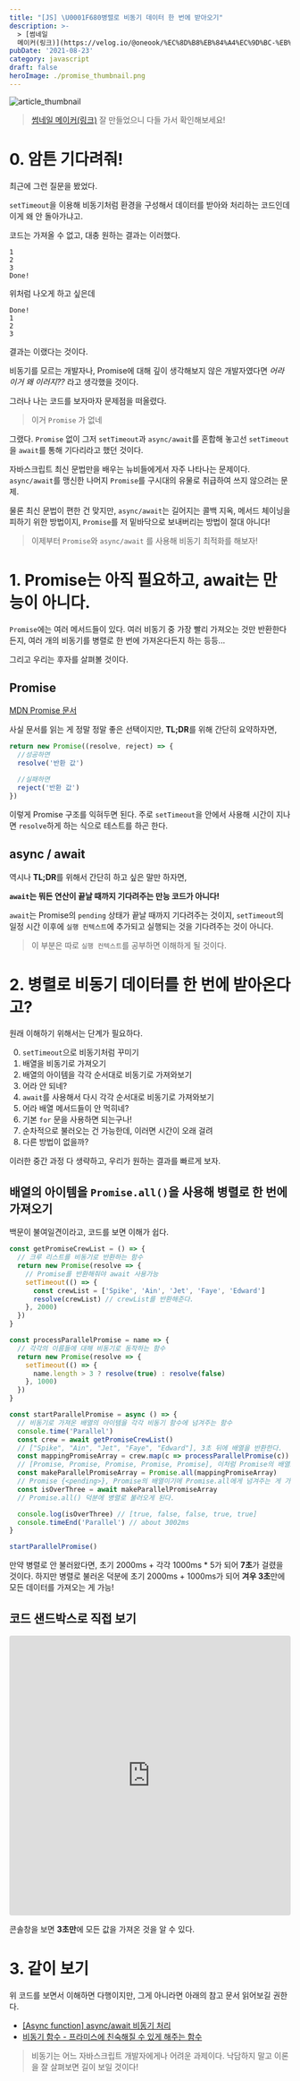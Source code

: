 ```yaml
---
title: "[JS] \U0001F680병렬로 비동기 데이터 한 번에 받아오기"
description: >-
  > [썸네일
  메이커(링크)](https://velog.io/@oneook/%EC%8D%B8%EB%84%A4%EC%9D%BC-%EB%A9%94%EC%9D%B4%EC%BB%A4Thumbnail-Maker-Toy-Project)
pubDate: '2021-08-23'
category: javascript
draft: false
heroImage: ./promise_thumbnail.png
---
```


![article_thumbnail](./promise_thumbnail.png)

> [썸네일 메이커(링크)](https://velog.io/@oneook/%EC%8D%B8%EB%84%A4%EC%9D%BC-%EB%A9%94%EC%9D%B4%EC%BB%A4Thumbnail-Maker-Toy-Project)
> 잘 만들었으니 다들 가서 확인해보세요!

# 0. 암튼 기다려줘!

최근에 그런 질문을 봤었다.

`setTimeout`을 이용해 비동기처럼 환경을 구성해서 데이터를 받아와 처리하는 코드인데 이게 왜 안 돌아가냐고.

코드는 가져올 수 없고, 대충 원하는 결과는 이러했다.

```
1
2
3
Done!
```

위처럼 나오게 하고 싶은데

```
Done!
1
2
3
```

결과는 이랬다는 것이다.

비동기를 모르는 개발자나, Promise에 대해 깊이 생각해보지 않은 개발자였다면 _어라 이거 왜 이러지??_ 라고 생각했을 것이다.

그러나 나는 코드를 보자마자 문제점을 떠올렸다.

> 이거 `Promise` 가 없네

그랬다. `Promise` 없이 그저 `setTimeout`과 `async/await`를 혼합해 놓고선 `setTimeout`을 `await`를 통해 기다리라고 했던 것이다.

자바스크립트 최신 문법만을 배우는 뉴비들에게서 자주 나타나는 문제이다. `async/await`를 맹신한 나머지 `Promise`를 구시대의 유물로 취급하여 쓰지 않으려는 문제.

물론 최신 문법이 편한 건 맞지만, `async/await`는 길어지는 콜백 지옥, 메서드 체이닝을 피하기 위한 방법이지, `Promise`를 저 밑바닥으로 보내버리는 방법이 절대 아니다!

> 이제부터 `Promise`와 `async/await` 를 사용해 비동기 최적화를 해보자!

# 1. Promise는 아직 필요하고, await는 만능이 아니다.

`Promise`에는 여러 메서드들이 있다. 여러 비동기 중 가장 빨리 가져오는 것만 반환한다든지, 여러 개의 비동기를 병렬로 한 번에 가져온다든지 하는 등등...

그리고 우리는 후자를 살펴볼 것이다.

## Promise

[MDN Promise 문서](https://developer.mozilla.org/ko/docs/Web/JavaScript/Reference/Global_Objects/Promise)

사실 문서를 읽는 게 정말 정말 좋은 선택이지만, **TL;DR**를 위해 간단히 요약하자면,

```js
return new Promise((resolve, reject) => {
  //성공하면
  resolve('반환 값')

  //실패하면
  reject('반환 값')
})
```

이렇게 Promise 구조를 익혀두면 된다.
주로 `setTimeout`을 안에서 사용해 시간이 지나면 `resolve`하게 하는 식으로 테스트를 하곤 한다.

## async / await

역시나 **TL;DR**를 위해서 간단히 하고 싶은 말만 하자면,

**`await`는 뭐든 연산이 끝날 때까지 기다려주는 만능 코드가 아니다!**

`await`는 Promise의 `pending` 상태가 끝날 때까지 기다려주는 것이지, `setTimeout`의 일정 시간 이후에 `실행 컨텍스트`에 추가되고 실행되는 것을 기다려주는 것이 아니다.

> 이 부분은 따로 `실행 컨텍스트`를 공부하면 이해하게 될 것이다.

# 2. 병렬로 비동기 데이터를 한 번에 받아온다고?

원래 이해하기 위해서는 단계가 필요하다.

0. `setTimeout`으로 비동기처럼 꾸미기
1. 배열을 비동기로 가져오기
1. 배열의 아이템을 각각 순서대로 비동기로 가져와보기
1. 어라 안 되네?
1. `await`를 사용해서 다시 각각 순서대로 비동기로 가져와보기
1. 어라 배열 메서드들이 안 먹히네?
1. 기본 `for` 문을 사용하면 되는구나!
1. 순차적으로 불러오는 건 가능한데, 이러면 시간이 오래 걸려
1. 다른 방법이 없을까?

이러한 중간 과정 다 생략하고, 우리가 원하는 결과를 빠르게 보자.

## 배열의 아이템을 `Promise.all()`을 사용해 병렬로 한 번에 가져오기

백문이 불여일견이라고, 코드를 보면 이해가 쉽다.

```js
const getPromiseCrewList = () => {
  // 크루 리스트를 비동기로 반환하는 함수
  return new Promise(resolve => {
    // Promise를 반환해줘야 await 사용가능
    setTimeout(() => {
      const crewList = ['Spike', 'Ain', 'Jet', 'Faye', 'Edward']
      resolve(crewList) // crewList를 반환해준다.
    }, 2000)
  })
}

const processParallelPromise = name => {
  // 각각의 이름들에 대해 비동기로 동작하는 함수
  return new Promise(resolve => {
    setTimeout(() => {
      name.length > 3 ? resolve(true) : resolve(false)
    }, 1000)
  })
}

const startParallelPromise = async () => {
  // 비동기로 가져온 배열의 아이템을 각각 비동기 함수에 넘겨주는 함수
  console.time('Parallel')
  const crew = await getPromiseCrewList()
  // ["Spike", "Ain", "Jet", "Faye", "Edward"], 3초 뒤에 배열을 반환한다.
  const mappingPromiseArray = crew.map(c => processParallelPromise(c))
  // [Promise, Promise, Promise, Promise, Promise], 이처럼 Promise의 배열로 만들어준다.
  const makeParallelPromiseArray = Promise.all(mappingPromiseArray)
  // Promise {<pending>}, Promise의 배열이기에 Promise.all에게 넘겨주는 게 가능해진다.
  const isOverThree = await makeParallelPromiseArray
  // Promise.all() 덕분에 병렬로 불러오게 된다.

  console.log(isOverThree) // [true, false, false, true, true]
  console.timeEnd('Parallel') // about 3002ms
}

startParallelPromise()
```

만약 병렬로 안 불러왔다면, 초기 2000ms + 각각 1000ms \* 5가 되어 **7초**가 걸렸을 것이다.
하지만 병렬로 불러온 덕분에 초기 2000ms + 1000ms가 되어 **겨우 3초**만에 모든 데이터를 가져오는 게 가능!

## 코드 샌드박스로 직접 보기

<iframe src="https://codesandbox.io/embed/ecstatic-agnesi-d575o?expanddevtools=1&fontsize=14&hidenavigation=1&theme=dark"
     style="width:100%; height:500px; border:0; border-radius: 4px; overflow:hidden;"
     title="ecstatic-agnesi-d575o"
     allow="accelerometer; ambient-light-sensor; camera; encrypted-media; geolocation; gyroscope; hid; microphone; midi; payment; usb; vr; xr-spatial-tracking"
     sandbox="allow-forms allow-modals allow-popups allow-presentation allow-same-origin allow-scripts"
></iframe>

콘솔창을 보면 **3초만**에 모든 값을 가져온 것을 알 수 있다.

# 3. 같이 보기

위 코드를 보면서 이해하면 다행이지만, 그게 아니라면 아래의 참고 문서 읽어보길 권한다.

- [[Async function] async/await 비동기 처리](https://mygumi.tistory.com/328)
- [비동기 함수 - 프라미스에 친숙해질 수 있게 해주는 함수](https://developers.google.com/web/fundamentals/primers/async-functions)

> 비동기는 어느 자바스크립트 개발자에게나 어려운 과제이다. 낙담하지 말고 이론을 잘 살펴보면 길이 보일 것이다!

